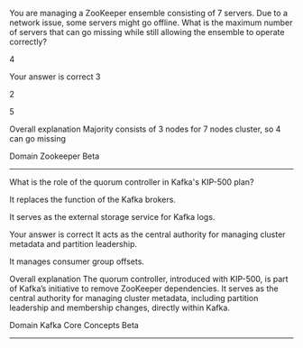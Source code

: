 You are managing a ZooKeeper ensemble consisting of 7 servers. Due to a network issue, some servers might go offline. What is the maximum number of servers that can go missing while still allowing the ensemble to operate correctly?

4

Your answer is correct
3

2

5

Overall explanation
Majority consists of 3 nodes for 7 nodes cluster, so 4 can go missing

Domain
Zookeeper
Beta


---


What is the role of the quorum controller in Kafka's KIP-500 plan?

It replaces the function of the Kafka brokers.

It serves as the external storage service for Kafka logs.

Your answer is correct
It acts as the central authority for managing cluster metadata and partition leadership.

It manages consumer group offsets.

Overall explanation
The quorum controller, introduced with KIP-500, is part of Kafka’s initiative to remove ZooKeeper dependencies. It serves as the central authority for managing cluster metadata, including partition leadership and membership changes, directly within Kafka.

Domain
Kafka Core Concepts
Beta

---



